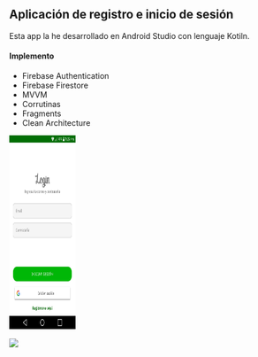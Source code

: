 ##  Aplicación de registro e inicio de sesión 


Esta app la he desarrollado en Android Studio con lenguaje Kotiln.

#### Implemento 

* Firebase Authentication
* Firebase Firestore
* MVVM
* Corrutinas
* Fragments
* Clean Architecture



<img src="https://github.com/UrielCT/LoginMVVM/blob/main/login.jpeg" alt="drawing" width="120" height="350"/>


![]("https://github.com/UrielCT/LoginMVVM/blob/main/register.jpeg")

